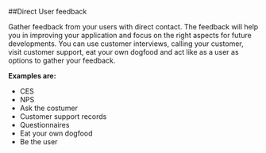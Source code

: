 ##Direct User feedback

Gather feedback from your users with direct contact. The feedback will help you in improving your application and focus on the right aspects for future developments. 
You can use customer interviews, calling your customer, visit customer support, 
eat your own dogfood and act like as a user as options to gather your feedback.

**Examples are:** 
- CES
- NPS 
- Ask the costumer 
- Customer support records
- Questionnaires
- Eat your own dogfood
- Be the user
